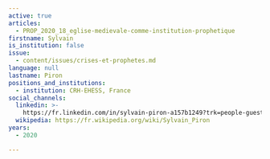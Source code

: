```yaml
---
active: true
articles:
  - PROP_2020_18_eglise-medievale-comme-institution-prophetique
firstname: Sylvain
is_institution: false
issue:
  - content/issues/crises-et-prophetes.md
language: null
lastname: Piron
positions_and_institutions:
  - institution: CRH-EHESS, France
social_channels:
  linkedin: >-
    https://fr.linkedin.com/in/sylvain-piron-a157b1249?trk=people-guest_people_search-card
  wikipedia: https://fr.wikipedia.org/wiki/Sylvain_Piron
years:
  - 2020

---
```

